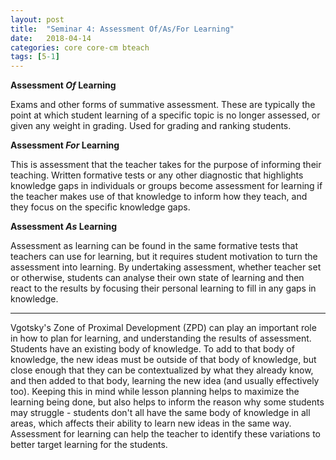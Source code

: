 ```yaml
---
layout: post
title:  "Seminar 4: Assessment Of/As/For Learning"
date:   2018-04-14
categories: core core-cm bteach
tags: [5-1]
---
```

**Assessment *Of* Learning**

Exams and other forms of summative assessment. These are typically the point at which student learning of a specific topic is no longer assessed, or given any weight in grading. Used for grading and ranking students.

**Assessment *For* Learning**

This is assessment that the teacher takes for the purpose of informing their teaching. Written formative tests or any other diagnostic that highlights knowledge gaps in individuals or groups become assessment for learning if the teacher makes use of that knowledge to inform how they teach, and they focus on the specific knowledge gaps.

**Assessment *As* Learning**

Assessment as learning can be found in the same formative tests that teachers can use for learning, but it requires student motivation to turn the assessment into learning. By undertaking assessment, whether teacher set or otherwise, students can analyse their own state of learning and then react to the results by focusing their personal learning to fill in any gaps in knowledge.

---


Vgotsky's Zone of Proximal Development (ZPD) can play an important role in how to plan for learning, and understanding the results of assessment. Students have an existing body of knowledge. To add to that body of knowledge, the new ideas must be outside of that body of knowledge, but close enough that they can be contextualized by what they already know, and then added to that body, learning the new idea (and usually effectively too). Keeping this in mind while lesson planning helps to maximize the learning being done, but also helps to inform the reason why some students may struggle - students don't all have the same body of knowledge in all areas, which affects their ability to learn new ideas in the same way. Assessment for learning can help the teacher to identify these variations to better target learning for the students.